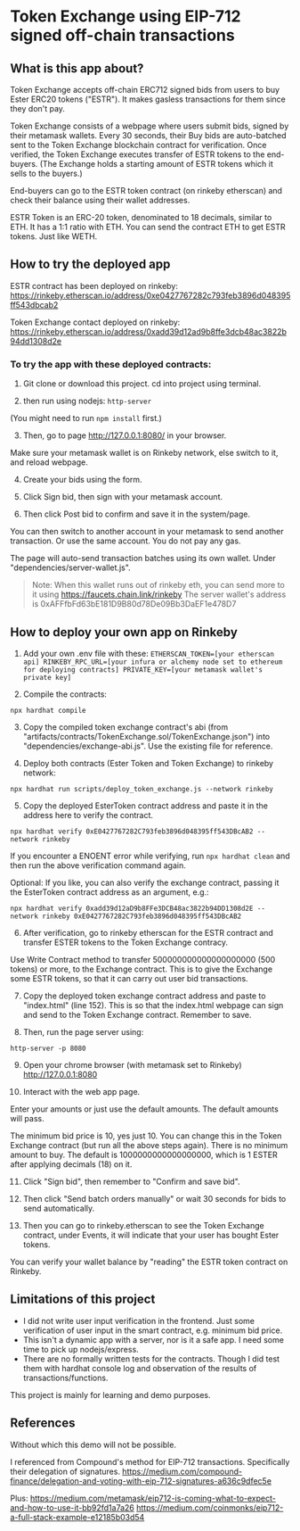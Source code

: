 # Token Exchange using EIP-712 signed off-chain transactions


## What is this app about?

Token Exchange accepts off-chain ERC712 signed bids from users to buy Ester ERC20 tokens ("ESTR"). 
It makes gasless transactions for them since they don't pay.

Token Exchange consists of a webpage where users submit bids, signed by their metamask wallets.
Every 30 seconds, their Buy bids are auto-batched sent to the Token Exchange blockchain contract for verification.
Once verified, the Token Exchange executes transfer of ESTR tokens to the end-buyers. 
(The Exchange holds a starting amount of ESTR tokens which it sells to the buyers.)

End-buyers can go to the ESTR token contract (on rinkeby etherscan) and check their balance using their wallet addresses.

ESTR Token is an ERC-20 token, denominated to 18 decimals, similar to ETH. 
It has a 1:1 ratio with ETH. You can send the contract ETH to get ESTR tokens. Just like WETH.


## How to try the deployed app

ESTR contract has been deployed on rinkeby: https://rinkeby.etherscan.io/address/0xe0427767282c793feb3896d048395ff543dbcab2

Token Exchange contact deployed on rinkeby: https://rinkeby.etherscan.io/address/0xadd39d12ad9b8ffe3dcb48ac3822b94dd1308d2e

### To try the app with these deployed contracts:
1. Git clone or download this project.
cd into project using terminal.

2. then run using nodejs:
`http-server`

(You might need to run `npm install` first.)

3. Then, go to page http://127.0.0.1:8080/ in your browser.

Make sure your metamask wallet is on Rinkeby network, else switch to it, and reload webpage.


4. Create your bids using the form.

5. Click Sign bid, then sign with your metamask account.

6. Then click Post bid to confirm and save it in the system/page.

You can then switch to another account in your metamask to send another transaction.
Or use the same account. You do not pay any gas. 

The page will auto-send transaction batches using its own wallet. Under "dependencies/server-wallet.js".

>Note: 
>When this wallet runs out of rinkeby eth, you can send more to it using https://faucets.chain.link/rinkeby 
>The server wallet's address is 0xAFFfbFd63bE181D9B80d78De09Bb3DaEF1e478D7


## How to deploy your own app on Rinkeby

1. Add your own .env file with these:
`
ETHERSCAN_TOKEN=[your etherscan api]
RINKEBY_RPC_URL=[your infura or alchemy node set to ethereum for deploying contracts]
PRIVATE_KEY=[your metamask wallet's private key]
`

2. Compile the contracts: 

`npx hardhat compile`

3. Copy the compiled token exchange contract's abi (from "artifacts/contracts/TokenExchange.sol/TokenExchange.json") into "dependencies/exchange-abi.js".
Use the existing file for reference.


4. Deploy both contracts (Ester Token and Token Exchange) to rinkeby network:

`npx hardhat run scripts/deploy_token_exchange.js --network rinkeby`

5. Copy the deployed EsterToken contract address and paste it in the address here to verify the contract. 

`npx hardhat verify 0xE0427767282C793feb3896d048395ff543DBcAB2 --network rinkeby`

If you encounter a ENOENT error while verifying, run `npx hardhat clean` and then run the above verification command again.

Optional: If you like, you can also verify the exchange contract, passing it the EsterToken contract address as an argument, e.g.:

`npx hardhat verify 0xadd39d12aD9b8FFe3DCB48ac3822b94DD1308d2E --network rinkeby 0xE0427767282C793feb3896d048395ff543DBcAB2`

6. After verification, go to rinkeby etherscan for the ESTR contract and transfer ESTER tokens to the Token Exchange contracy.

Use Write Contract method to transfer 500000000000000000000 (500 tokens) or more, to the Exchange contract.
This is to give the Exchange some ESTR tokens, so that it can carry out user bid transactions.

7. Copy the deployed token exchange contract address and paste to "index.html" (line 152). 
This is so that the index.html webpage can sign and send to the Token Exchange contract. Remember to save.

8. Then, run the page server using:

`http-server -p 8080`

9. Open your chrome browser (with metamask set to Rinkeby) http://127.0.0.1:8080

10. Interact with the web app page.

Enter your amounts or just use the default amounts. The default amounts will pass. 

The minimum bid price is 10, yes just 10. You can change this in the Token Exchange contract (but run all the above steps again). There is no minimum amount to buy. The default is 1000000000000000000, which is 1 ESTER after applying decimals (18) on it.

11. Click "Sign bid", then remember to "Confirm and save bid".

12. Then click "Send batch orders manually" or wait 30 seconds for bids to send automatically.

13. Then you can go to rinkeby.etherscan to see the Token Exchange contract, under Events, it will indicate that your user has bought Ester tokens.

You can verify your wallet balance by "reading" the ESTR token contract on Rinkeby.


## Limitations of this project

- I did not write user input verification in the frontend. Just some verification of user input in the smart contract, e.g. minimum bid price.
- This isn't a dynamic app with a server, nor is it a safe app. I need some time to pick up nodejs/express.
- There are no formally written tests for the contracts. Though I did test them with hardhat console log and observation of the results of transactions/functions.

This project is mainly for learning and demo purposes.


## References
Without which this demo will not be possible. 

I referenced from Compound's method for EIP-712 transactions. 
Specifically their delegation of signatures.
https://medium.com/compound-finance/delegation-and-voting-with-eip-712-signatures-a636c9dfec5e

Plus:
https://medium.com/metamask/eip712-is-coming-what-to-expect-and-how-to-use-it-bb92fd1a7a26
https://medium.com/coinmonks/eip712-a-full-stack-example-e12185b03d54 
